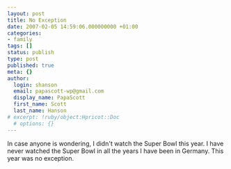```yaml
---
layout: post
title: No Exception
date: 2007-02-05 14:59:06.000000000 +01:00
categories:
- family
tags: []
status: publish
type: post
published: true
meta: {}
author:
  login: shanson
  email: papascott-wp@gmail.com
  display_name: PapaScott
  first_name: Scott
  last_name: Hanson
# excerpt: !ruby/object:Hpricot::Doc
  # options: {}
---
```

<p>In case anyone is wondering, I didn't watch the Super Bowl this year. I have never watched the Super Bowl in all the years I have been in Germany. This year was no exception.</p>
